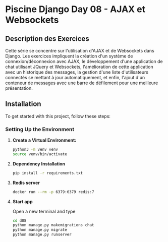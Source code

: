 # Piscine Django Day 08 - AJAX et Websockets

## Description des Exercices

Cette série se concentre sur l'utilisation d'AJAX et de Websockets dans Django. Les exercices impliquent la création d'un système de connexion/déconnexion avec AJAX, le développement d'une application de chat utilisant JQuery et Websockets, l'amélioration de cette application avec un historique des messages, la gestion d'une liste d'utilisateurs connectés se mettant à jour automatiquement, et enfin, l'ajout d'un conteneur de messages avec une barre de défilement pour une meilleure présentation.

## Installation

To get started with this project, follow these steps:

### Setting Up the Environment

1. **Create a Virtual Environment:**
   ```bash
   python3 -m venv venv
   source venv/bin/activate
   ```
2. **Dependency Installation**
   ```bash
   pip install -r requirements.txt
   ```
3. **Redis server**
   ```bash
   docker run --rm -p 6379:6379 redis:7
   ```
4. **Start app**

   Open a new terminal and type
   ```bash
   cd d08
   python manage.py makemigrations chat
   python manage.py migrate
   python manage.py runserver
   ```
